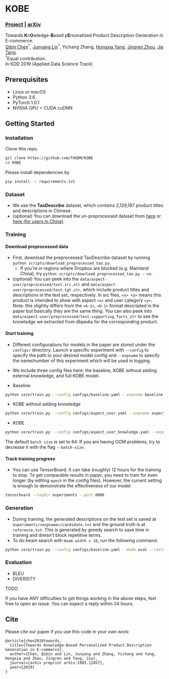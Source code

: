 # KOBE

### [Project](https://sites.google.com/view/kobe2019) | [arXiv](https://arxiv.org/abs/1903.12457)

Towards **K**n**O**wledge-**B**ased p**E**rsonalized Product Description Generation in E-commerce.<br>
[Qibin Chen](https://www.qibin.ink)<sup>\*</sup>, [Junyang Lin](https://justinlin610.github.io)<sup>\*</sup>, Yichang Zhang, [Hongxia Yang](https://sites.google.com/site/hystatistics/home), [Jingren Zhou](http://www.cs.columbia.edu/~jrzhou/), [Jie Tang](http://keg.cs.tsinghua.edu.cn/jietang/).<br>
<sup>*</sup>Equal contribution.<br>
In KDD 2019 (Applied Data Science Track)

## Prerequisites

- Linux or macOS
- Python 3.6
- PyTorch 1.0.1
- NVIDIA GPU + CUDA cuDNN

## Getting Started

### Installation

Clone this repo.

```bash
git clone https://github.com/THUDM/KOBE
cd KOBE
```

Please install dependencies by

```bash
pip install -r requirements.txt
```

### Dataset

- We use the **TaoDescribe** dataset, which contains 2,129,187 product titles and descriptions in Chinese.
- (optional) You can download the un-preprocessed dataset from [here](https://www.dropbox.com/sh/nnnq9eobmn6u44v/AAA7s4YkVbslS-6slDIOn4MYa) or [here (for users in China)](https://tianchi.aliyun.com/dataset/dataDetail?dataId=9717).

### Training
#### Download preprocessed data

- First, download the preprocessed TaoDescribe dataset by running `python scripts/download_preprocessed_tao.py`.
    - If you're in regions where Dropbox are blocked (e.g. Mainland China), try `python scripts/download_preprocessed_tao.py --cn`.
- (optional) You can peek into the `data/aspect-user/preprocessed/test.src.str` and `data/aspect-user/preprocessed/test.tgt.str`, which include product titles and descriptions in the test set, respectively. In src files, `<x> <y>` means this product is intended to show with aspect `<x>` and user category `<y>`. Note: this slightly differs from the `<A-1>`, `<U-1>` format descripted in the paper but basically they are the same thing. You can also peek into
    `data/aspect-user/preprocessed/test.supporting_facts_str` to see the knowledge we extracted from dbpedia for the corresponding product.

#### Start training

- Different configurations for models in the paper are stored under the `configs/` directory. Launch a specific experiment with `--config` to specify the path to your desired model config and `--expname` to specify the name/number of this experiment which will be used in logging.
- We include three config files here: the baseline, KOBE without adding external knowledge, and full KOBE model.

- Baseline

```bash
python core/train.py --config configs/baseline.yaml --expname baseline
```

- KOBE without adding knowledge

```bash
python core/train.py --config configs/aspect_user.yaml --expname aspect-user
```

- KOBE

```bash
python core/train.py --config configs/aspect_user_knowledge.yaml --expname aspect-user-knowledge
```

The default `batch size` is set to 64.
If you are having OOM problems, try to decrease it with the flag `--batch-size`.

#### Track training progress

- You can use TensorBoard. It can take (roughly) 12 hours for the training to stop. To get comparable results in paper, you need to train for even longer (by editing `epoch` in the config files). However, the current setting is enough to demonstrate the effectiveness of our model.

```bash
tensorboard --logdir experiments --port 6006
```

### Generation

- During training, the generated descriptions on the test set is saved at `experiments/<expname>/candidate.txt` and the ground truth is at `reference.txt`. This is generated by greedy search to save time in training and doesn't block repetitive terms.
- To do beam search with `beam width = 10`, run the following command.

```bash
python core/train.py --config configs/baseline.yaml --mode eval --restore experiments/finals-baseline/checkpoint.pt --expname eval-baseline --beam-size 10
```

### Evaluation

- BLEU
- DIVERSITY

TODO

If you have ANY difficulties to get things working in the above steps, feel free to open an issue.
You can expect a reply within 24 hours.

## Cite

Please cite our paper if you use this code in your own work:

```
@article{chen2019towards,
  title={Towards Knowledge-Based Personalized Product Description Generation in E-commerce},
  author={Chen, Qibin and Lin, Junyang and Zhang, Yichang and Yang, Hongxia and Zhou, Jingren and Tang, Jie},
  journal={arXiv preprint arXiv:1903.12457},
  year={2019}
}
```

